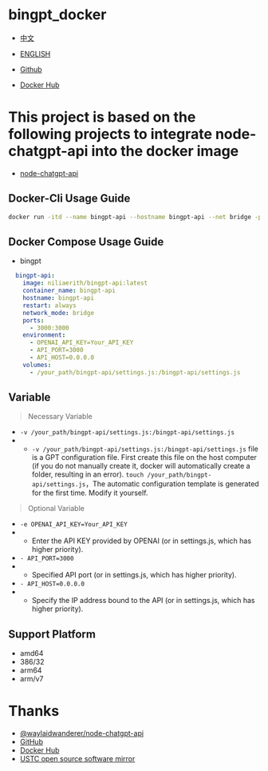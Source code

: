# bingpt_docker

- [中文](./README.md)
- [ENGLISH](./README_EN.md)

- [Github](https://github.com/niliovo/bingpt-api_docker)
- [Docker Hub](https://hub.docker.com/r/niliaerith/bingpt-api)

# This project is based on the following projects to integrate node-chatgpt-api into the docker image

- [node-chatgpt-api](https://github.com/waylaidwanderer/node-chatgpt-api)

## Docker-Cli Usage Guide

```bash
docker run -itd --name bingpt-api --hostname bingpt-api --net bridge -p 3000:3000 --restart always -v /your_path/bingpt-api/settings.js:/bingpt-api/settings.js -e OPENAI_API_KEY=Your_API_KEY -e API_PORT=3000 -e API_HOST=0.0.0.0 niliaerith/bingpt-api:latest
```

## Docker Compose Usage Guide

- bingpt

```compose.yml
  bingpt-api:
    image: niliaerith/bingpt-api:latest
    container_name: bingpt-api
    hostname: bingpt-api
    restart: always
    network_mode: bridge
    ports:
      - 3000:3000
    environment:
      - OPENAI_API_KEY=Your_API_KEY
      - API_PORT=3000
      - API_HOST=0.0.0.0
    volumes:
      - /your_path/bingpt-api/settings.js:/bingpt-api/settings.js
```

## Variable

> Necessary Variable
- `-v /your_path/bingpt-api/settings.js:/bingpt-api/settings.js`
- - `-v /your_path/bingpt-api/settings.js:/bingpt-api/settings.js` file is a GPT configuration file. First create this file on the host computer (if you do not manually create it, docker will automatically create a folder, resulting in an error). `touch /your_path/bingpt-api/settings.js`，The automatic configuration template is generated for the first time. Modify it yourself.

> Optional Variable
- `-e OPENAI_API_KEY=Your_API_KEY`
- - Enter the API KEY provided by OPENAI (or in settings.js, which has higher priority).
- `- API_PORT=3000`
- - Specified API port (or in settings.js, which has higher priority).
- `- API_HOST=0.0.0.0`
- - Specify the IP address bound to the API (or in settings.js, which has higher priority).

## Support Platform

- amd64
- 386/32
- arm64
- arm/v7

# Thanks

- [@waylaidwanderer/node-chatgpt-api](https://github.com/waylaidwanderer/node-chatgpt-api)
- [GitHub](https://github.com/)
- [Docker Hub](https://hub.docker.com/)
- [USTC open source software mirror](https://mirrors.ustc.edu.cn/)